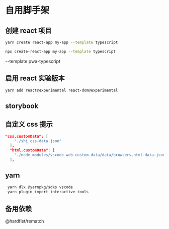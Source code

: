 # 自用脚手架

## 创建 react 项目

```bash
yarn create react-app my-app --template typescript
```

```bash
npx create-react-app my-app --template typescript
```

--template pwa-typescript

## 启用 react 实验版本

```bash
yarn add react@experimental react-dom@experimental
```

## storybook

## 自定义 css 提示

```json
"css.customData": [
    "./shi.css-data.json"
  ],
  "html.customData": [
    "./node_modules/vscode-web-custom-data/data/browsers.html-data.json"
  ],
```

## yarn

```bash
 yarn dlx @yarnpkg/sdks vscode
 yarn plugin import interactive-tools
```

## 备用依赖

@hardfist/rematch
